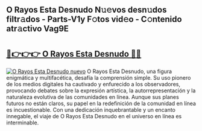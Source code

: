 ## O Rayos Esta Desnudo N𝚞𝚎vos desn𝚞dos filtr𝚊dos - Parts-V1y F𝚘tos vid𝚎o - C𝚘ntenido atr𝚊ctivo Vag9E

# <h2><a href="http://mb7nan.tromn.icu/?c=O+Rayos+Esta+Desnudo">🔗👉👉👉 O Rayos Esta Desnudo 🔗🔗</a></h2>

[![O Rayos Esta Desnudo nuevo](https://i.imgur.com/pEAQMta.gif)](http://mb7nan.tromn.icu/?c=O+Rayos+Esta+Desnudo)
O Rayos Esta Desnudo, una figura enigmática y multifacética, desafía la comprensión simple. Su uso pionero de los medios digitales ha cautivado y enfurecido a los observadores, provocando debates sobre la expresión artística, la autorrepresentación y la naturaleza evolutiva de las comunidades en línea. Aunque sus planes futuros no están claros, su papel en la redefinición de la comunidad en línea es incuestionable. Con una dedicación inquebrantable y un encanto innegable, el viaje de O Rayos Esta Desnudo en el universo en línea es interminable.
